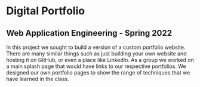 # Digital Portfolio
## Web Application Engineering - Spring 2022
In this project we sought to build a version of a custom portfolio website. There are many similar things such as just building your own website and hosting it on GitHub, or even a place like LinkedIn. As a group we worked on a main splash page that would have links to our respective portfolios. We designed our own portfolio pages to show the range of techniques that we have learned in the class.